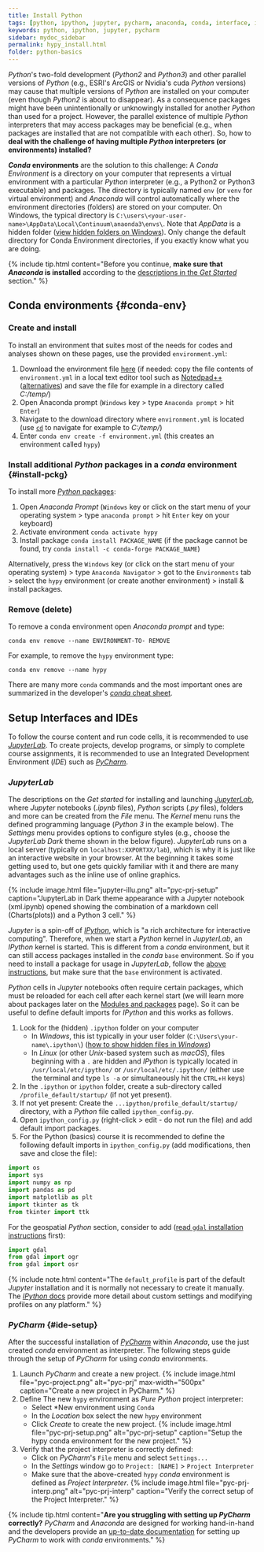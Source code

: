 ```yaml
---
title: Install Python
tags: [python, ipython, jupyter, pycharm, anaconda, conda, interface, install]
keywords: python, ipython, jupyter, pycharm
sidebar: mydoc_sidebar
permalink: hypy_install.html
folder: python-basics
---
```



*Python*'s two-fold development (*Python2* and *Python3*) and other parallel versions of *Python* (e.g., ESRI's ArcGIS or Nvidia's cuda *Python* versions) may cause that multiple versions of *Python* are installed on your computer (even though *Python2* is about to disappear). As a consequence packages might have been unintentionally or unknowingly installed for another *Python* than used for a project. However, the parallel existence of multiple *Python* interpreters that may access packages may be beneficial (e.g., when packages are installed that are not compatible with each other). So, how to **deal with the challenge of having multiple *Python* interpreters (or environments) installed?**

***Conda* environments** are the solution to this challenge: A *Conda Environment* is a directory on your computer that represents a virtual environment with a particular *Python* interpreter (e.g., a Python2 or Python3 executable) and packages. The directory is typically named `env` (or `venv` for virtual environment) and *Anaconda* will control automatically where the environment directories (folders) are stored on your computer. On Windows, the typical directory is `C:\users\<your-user-name>\AppData\Local\Continuum\anaonda3\envs\`. Note that *AppData* is a hidden folder ([view hidden folders on Windows](https://support.microsoft.com/en-us/help/4028316/windows-view-hidden-files-and-folders-in-windows-10)). Only change the default directory for Conda Environment directories, if you exactly know what you are doing.

{% include tip.html content="Before you continue, **make sure that *Anaconda* is installed** according to the [descriptions in the *Get Started*](hy_ide.html#anaconda) section." %}

## Conda environments {#conda-env}

### Create and install
To install an environment that suites most of the needs for codes and analyses shown on these pages, use the provided `environment.yml`:

1. Download the environment file [here](https://github.com/hydro-informatics/materials-py-install/blob/master/environment.yml) (if needed: copy the file contents of `environment.yml` in a local text editor tool such as [Notedpad++](https://notepad-plus-plus.org/) ([alternatives](hy_others.html#npp)) and save the file for example in a directory called *C:/temp/*)
1. Open Anaconda prompt (`Windows` key > type `Anaconda prompt` > hit `Enter`)
1. Navigate to the download directory where `environment.yml` is located (use   [`cd`](https://www.digitalcitizen.life/command-prompt-how-use-basic-commands)   to navigate for example to *C:/temp/*)
1. Enter `conda env create -f environment.yml` (this creates an environment called `hypy`)

### Install additional *Python* packages in a *conda* environment {#install-pckg}
To install more [*Python* packages](hypy_pckg.html): 

1. Open *Anaconda Prompt* (`Windows` key or click on the start menu of your operating system > type `anaconda prompt` > hit `Enter` key on your keyboard)
1. Activate environment `conda activate hypy`
1. Install package `conda install PACKAGE_NAME` (if the package cannot be found, try `conda install -c conda-forge PACKAGE_NAME`)

Alternatively, press the `Windows` key (or click on the start menu of your operating system) > type `Anaconda Navigator` > got to the `Environments` tab > select the `hypy` environment (or create another environment) > install & install packages. 

### Remove (delete) 
To remove a conda environment open *Anaconda prompt* and type:

```
conda env remove --name ENVIRONMENT-TO- REMOVE
```

For example, to remove the `hypy` environment type:

```
conda env remove --name hypy
```

There are many more `conda` commands and the most important ones are summarized in the developer's [*conda* cheat sheet](https://docs.conda.io/projects/conda/en/4.6.0/_downloads/52a95608c49671267e40c689e0bc00ca/conda-cheatsheet.pdf).

## Setup Interfaces and IDEs

To follow the course content and run code cells, it is recommended to use [*JupyterLab*](hy_ide.html#jupyter). To create projects, develop programs, or simply to complete course assignments, it is recommended to use an Integrated Development Environment (*IDE*) such as [*PyCharm*](hy_ide.html#pycharm).
    
### *JupyterLab*

The descriptions on the *Get started* for installing and launching [*JupyterLab*](hy_ide.html#jupyter), where *Jupyter* notebooks (*.ipynb* files), *Python* scripts (*.py* files), folders and more can be created from the *File* menu. The *Kernel* menu runs the defined programming language (*Python 3* in the example below). The *Settings* menu provides options to configure styles (e.g., choose the *JupyterLab Dark* theme shown in the below figure). 
*JupyterLab* runs on a local server (typically on `localhost:XXPORTXX/lab`), which is why it is just like an interactive website in your browser. At the beginning it takes some getting used to, but one gets quickly familiar with it and there are many advantages such as the inline use of online graphics.

{% include image.html file="jupyter-illu.png" alt="pyc-prj-setup" caption="JupyterLab in Dark theme appearance with a Jupyter notebook (xml.ipynb) opened showing the combination of a markdown cell (Charts(plots)) and a Python 3 cell." %}

*Jupyter* is a spin-off of [*IPython*](https://ipython.org/), which is "a rich architecture for interactive computing". Therefore, when we start a *Python* kernel in *JupyterLab*, an *IPython* kernel is started. This is different from a *conda* environment, but it can still access packages installed in the *conda* `base` environment. So if you need to install a package for usage in *JupyterLab*, follow the [above instructions](##install-pckg), but make sure that the `base` environment is activated.


*Python* cells in *Jupyter* notebooks often require certain packages, which must be reloaded for each cell after each kernel start (we will learn more about packages later on the [Modules and packages](hypy_pckg.html) page). So it can be useful to define default imports for *IPython* and this works as follows.

1. Look for the (hidden) `.ipython` folder on your computer
    * In *Windows*, this ist typically in your user folder (`C:\Users\your-name\.ipython\`) ([how to show hidden files in *Windows*](https://support.microsoft.com/en-us/help/14201/windows-show-hidden-files))
    * In *Linux* (or other *Unix*-based system such as *macOS*), files beginning with a `.` are hidden and *IPython* is typically located in `/usr/local/etc/ipython/` or `/usr/local/etc/.ipython/` (either use the terminal and type `ls -a` or simultaneously hit the `CTRL`+`H` keys)
1. In the `.ipython` or `ipython` folder, create a sub-directory called `/profile_default/startup/` (if not yet present).
1. If not yet present: Create the `...ipython/profile_default/startup/` directory, with a *Python* file called `ipython_config.py`.
1. Open `ipython_config.py` (right-click > edit - do not run the file) and add default import packages.
1. For the Python (basics) course it is recommended to define the following default imports in `ipython_config.py` (add modifications, then save and close the file):

```python
import os
import sys
import numpy as np
import pandas as pd
import matplotlib as plt
import tkinter as tk
from tkinter import ttk
```

For the geospatial *Python* section, consider to add ([read `gdal` installation instructions](geo-pckg.html#gdal) first):
```python
import gdal
from gdal import ogr
from gdal import osr
```

{% include note.html content="The `default_profile` is part of the default *Jupyter* installation and it is normally not necessary to create it manually. The [*IPython* docs](https://ipython.org/ipython-doc/stable/config/intro.html) provide more detail about custom settings and modifying profiles on any platform." %}


### *PyCharm* {#ide-setup}
After the successful installation of [*PyCharm*](hy_ide.html#ide) within *Anaconda*, use the just created *conda* environment as interpreter. The following steps guide through the setup of *PyCharm* for using *conda* environments.

1. Launch *PyCharm* and create a new project. 
    {% include image.html file="pyc-project.png" alt="pyc-prj" max-width="500px" caption="Create a new project in PyCharm." %}
1. Define The new `hypy` environment as *Pure Python* project interpreter:
    * Select *New environment using `Conda`
    * In the *Location* box select the new `hypy` environment
    * Click *Create* to create the new project.
    {% include image.html file="pyc-prj-setup.png" alt="pyc-prj-setup" caption="Setup the hypy conda environment for the new project." %}
1. Verify that the project interpreter is correctly defined:
    * Click on *PyCharm*'s `File` menu and select `Settings...` 
    * In the *Settings* window go to `Project: [NAME]` > `Project Interpreter` 
    * Make sure that the above-created `hypy` *conda* environment is defined as *Project Interpreter*.
    {% include image.html file="pyc-prj-interp.png" alt="pyc-prj-interp" caption="Verify the correct setup of the Project Interpreter." %}
	
{% include tip.html content="**Are you struggling with setting up *PyCharm* correctly?** *PyCharm* and *Anaconda* are designed for working hand-in-hand and the developers provide an [up-to-date documentation](https://docs.anaconda.com/anaconda/user-guide/tasks/pycharm/) for setting up *PyCharm* to work with *conda* environments." %}